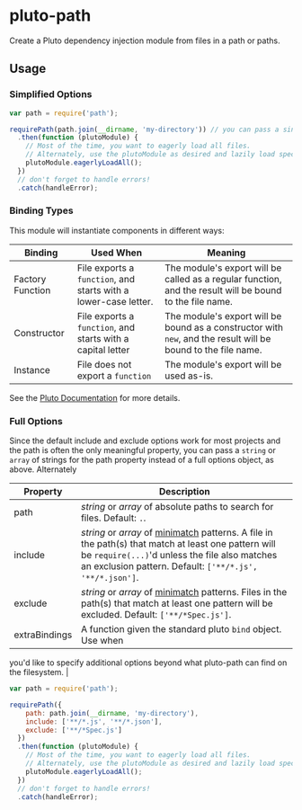 # pluto-path

Create a Pluto dependency injection module from files in a path or paths.

## Usage

### Simplified Options

```js
var path = require('path');

requirePath(path.join(__dirname, 'my-directory')) // you can pass a single search path or array of them
  .then(function (plutoModule) {
    // Most of the time, you want to eagerly load all files.
    // Alternately, use the plutoModule as desired and lazily load specific components.
    plutoModule.eagerlyLoadAll();
  })
  // don't forget to handle errors!
  .catch(handleError);
```

### Binding Types

This module will instantiate components in different ways:

| Binding          | Used When | Meaning |
| ---------------- | --------- | ------- |
| Factory Function | File exports a `function`, and starts with a lower-case letter. | The module's export will be called as a regular function, and the result will be bound to the file name. |
| Constructor      | File exports a `function`, and starts with a capital letter | The module's export will be bound as a constructor with `new`, and the result will be bound to the file name. |
| Instance         | File does not export a `function` | The module's export will be used as-is. |

See the [Pluto Documentation](https://github.com/ecowden/pluto.js) for more details.

### Full Options

Since the default include and exclude options work for most projects and the path is often the only meaningful property, you can pass a `string` or `array` of strings for the path property instead of a full options object, as above. Alternately

| Property | Description |
| -------- | ----------- |
| path     | _string_ or _array_ of absolute paths to search for files. Default: `.`. |
| include  | _string_ or _array_ of [minimatch](https://github.com/isaacs/minimatch) patterns. A file in the path(s) that match at least one pattern will be `require(...)`'d unless the file also matches an exclusion pattern. Default: `['**/*.js', '**/*.json']`.|
| exclude  | _string_ or _array_ of [minimatch](https://github.com/isaacs/minimatch) patterns. Files in the path(s) that match at least one pattern will be excluded. Default: `['**/*Spec.js']`. |
| extraBindings | A function given the standard pluto `bind` object. Use when
you'd like to specify additional options beyond what pluto-path can find on the
filesystem. |

```js
var path = require('path');

requirePath({
    path: path.join(__dirname, 'my-directory'),
    include: ['**/*.js', '**/*.json'],
    exclude: ['**/*Spec.js']
  })
  .then(function (plutoModule) {
    // Most of the time, you want to eagerly load all files.
    // Alternately, use the plutoModule as desired and lazily load specific components.
    plutoModule.eagerlyLoadAll();
  })
  // don't forget to handle errors!
  .catch(handleError);
```
